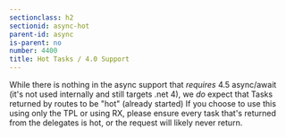 ```yaml
---
sectionclass: h2
sectionid: async-hot
parent-id: async
is-parent: no
number: 4400
title: Hot Tasks / 4.0 Support
---
```


While there is nothing in the async support that *requires* 4.5 async/await (it's not used internally and still targets .net 4), we *do* expect that Tasks returned by routes to be "hot" (already started) If you choose to use this using only the TPL or using RX, please ensure every task that's returned from the delegates is hot, or the request will likely never return.
